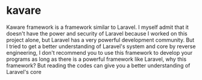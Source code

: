 # kavare


Kaware framework is a framework similar to Laravel. I myself admit that it doesn't have the power and security of Laravel because I worked on this project alone, but Laravel has a very powerful development community. But I tried to get a better understanding of Laravel's system and core by reverse engineering, I don't recommend you to use this framework to develop your programs as long as there is a powerful framework like Laravel, why this framework? But reading the codes can give you a better understanding of Laravel's core
